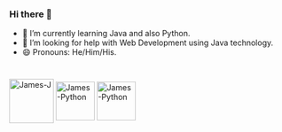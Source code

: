 ### Hi there 👋


- 🌱 I’m currently learning Java and also Python.
- 🤔 I’m looking for help with Web Development using Java technology.
- 😄 Pronouns: He/Him/His.
### 
</div>
<div style = "display: inline_block"><br>
 <img align="center" alt="James-J" height="80" width="80"src="https://cdn.jsdelivr.net/gh/devicons/devicon/icons/java/java-original.svg" />
 <img align ="center" alt="James-Python" height="70" width="70"  src="https://cdn.jsdelivr.net/gh/devicons/devicon/icons/python/python-original.svg" />
 <img align ="center" alt="James-Python" height="70" width="70" src="https://cdn.jsdelivr.net/gh/devicons/devicon/icons/c/c-original.svg" />
</div> 
